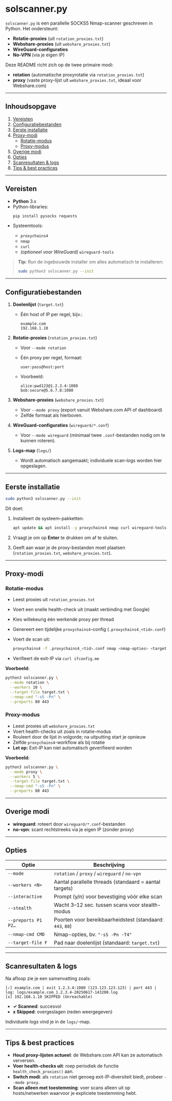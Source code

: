 
# solscanner.py


`solscanner.py` is een parallelle SOCKS5 Nmap-scanner geschreven in Python. Het ondersteunt:

- **Rotatie-proxies** (uit `rotation_proxies.txt`)  
- **Webshare-proxies** (uit `webshare_proxies.txt`)  
- **WireGuard-configuraties**  
- **No-VPN** (via je eigen IP)
  

Deze README richt zich op de twee primaire modi:

- **rotation** (automatische proxyrotatie via `rotation_proxies.txt`)  
- **proxy** (vaste proxy-lijst uit `webshare_proxies.txt`, ideaal voor Webshare.com)

---

## Inhoudsopgave

1. [Vereisten](#vereisten)  
2. [Configuratiebestanden](#configuratiebestanden)  
3. [Eerste installatie](#eerste-installatie)  
4. [Proxy-modi](#proxy-modi)  
   - [Rotatie-modus](#rotatie-modus)  
   - [Proxy-modus](#proxy-modus)  
5. [Overige modi](#overige-modi)  
6. [Opties](#opties)  
7. [Scanresultaten & logs](#scanresultaten--logs)  
8. [Tips & best practices](#tips--best-practices)  

---

## Vereisten

- **Python** 3.x  
- Python-libraries:
  ```bash
  pip install pysocks requests
  

* Systeemtools:

  * `proxychains4`
  * `nmap`
  * `curl`
  * *(optioneel voor WireGuard)* `wireguard-tools`

> **Tip:**
> Run de ingebouwde installer om alles automatisch te installeren:
>
> ```bash
> sudo python3 solscanner.py --init
> ```

---

## Configuratiebestanden

1. **Doelenlijst** (`target.txt`)

   * Één host of IP per regel, bijv.:

     ```
     example.com
     192.168.1.10
     ```

2. **Rotatie-proxies** (`rotation_proxies.txt`)

   * Voor `--mode rotation`
   * Één proxy per regel, formaat:

     ```
     user:pass@host:port
     ```

   * Voorbeeld:

     ```
     alice:pwd123@1.2.3.4:1080
     bob:secure@5.6.7.8:1080
     ```

3. **Webshare-proxies** (`webshare_proxies.txt`)

   * Voor `--mode proxy` (export vanuit Webshare.com API of dashboard)
   * Zelfde formaat als hierboven.

4. **WireGuard-configuraties** (`wireguard/*.conf`)

   * Voor `--mode wireguard` (minimaal twee `.conf`-bestanden nodig om te kunnen roteren).

5. **Logs-map** (`logs/`)

   * Wordt automatisch aangemaakt; individuele scan-logs worden hier opgeslagen.

---

## Eerste installatie

```bash
sudo python3 solscanner.py --init
```

Dit doet:

1. Installeert de systeem-pakketten:

   ```bash
   apt update && apt install -y proxychains4 nmap curl wireguard-tools python3-pip python3-requests
   ```

2. Vraagt je om op **Enter** te drukken om af te sluiten.
3. Geeft aan waar je de proxy-bestanden moet plaatsen (`rotation_proxies.txt`, `webshare_proxies.txt`).

---

## Proxy-modi

### Rotatie-modus

* Leest proxies uit `rotation_proxies.txt`
* Voert een snelle health-check uit (maakt verbinding met Google)
* Kies willekeurig één werkende proxy per thread
* Genereert een tijdelijke `proxychains4`-config (`.proxychains4_<tid>.conf`)
* Voert de scan uit:

  ```bash
  proxychains4 -f .proxychains4_<tid>.conf nmap <nmap-opties> <target>
  ```

* Verifieert de exit-IP via `curl ifconfig.me`

**Voorbeeld:**

```bash
python3 solscanner.py \
  --mode rotation \
  --workers 10 \
  --target-file target.txt \
  --nmap-cmd "-sS -Pn" \
  --preports 80 443
```

### Proxy-modus

* Leest proxies uit `webshare_proxies.txt`
* Voert health-checks uit zoals in rotatie-modus
* Rouleert door de lijst in volgorde; na uitputting start je opnieuw
* Zelfde `proxychains4`-workflow als bij rotatie
* **Let op:** Exit-IP kan niet automatisch geverifieerd worden

**Voorbeeld:**

```bash
python3 solscanner.py \
  --mode proxy \
  --workers 5 \
  --target-file target.txt \
  --nmap-cmd "-sS -Pn" \
  --preports 80 443
```

---

## Overige modi

* **wireguard**: roteert door `wireguard/*.conf`-bestanden
* **no-vpn**: scant rechtstreeks via je eigen IP (zonder proxy)

---

## Opties

| Optie               | Beschrijving                                              |
| ------------------- | --------------------------------------------------------- |
| `--mode`            | `rotation` / `proxy` / `wireguard` / `no-vpn`             |
| `--workers <N>`     | Aantal parallelle threads (standaard = aantal targets)    |
| `--interactive`     | Prompt (y/n) voor bevestiging vóór elke scan              |
| `--stealth`         | Wacht 3–12 sec. tussen scans voor stealth-modus           |
| `--preports P1 P2…` | Poorten voor bereikbaarheidstest (standaard: `443`, `80`) |
| `--nmap-cmd CMD`    | Nmap-opties, bv. `"-sS -Pn -T4"`                          |
| `--target-file F`   | Pad naar doelenlijst (standaard: `target.txt`)            |

---

## Scanresultaten & logs

Na afloop zie je een samenvatting zoals:

```
[✓] example.com | exit 1.2.3.4:1080 (123.123.123.123) | port 443 | log: logs/example.com_1.2.3.4-20250617-143200.log
[x] 192.168.1.10 SKIPPED (Unreachable)
```

* **✓ Scanned**: succesvol
* **x Skipped**: overgeslagen (reden weergegeven)

Individuele logs vind je in de `logs/`-map.

---

## Tips & best practices

* **Houd proxy-lijsten actueel**: de Webshare.com API kan ze automatisch verversen.
* **Voer health-checks uit**: roep periodiek de functie `health_check_proxies()` aan.
* **Switch modi**: als `rotation` niet genoeg exit-IP-diversiteit biedt, probeer `--mode proxy`.
* **Scan alleen met toestemming**: voer scans alleen uit op hosts/netwerken waarvoor je expliciete toestemming hebt.
